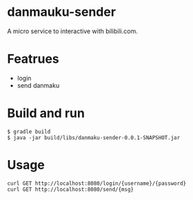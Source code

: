 # danmauku-sender
A micro service to interactive with bilibili.com.
# Featrues
* login
* send danmaku
# Build and run
```
$ gradle build
$ java -jar build/libs/danmaku-sender-0.0.1-SNAPSHOT.jar
```
# Usage
```
curl GET http://localhost:8080/login/{username}/{password}
curl GET http://localhost:8080/send/{msg}
```

